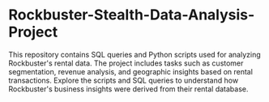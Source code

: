 # Rockbuster-Stealth-Data-Analysis-Project

This repository contains SQL queries and Python scripts used for analyzing Rockbuster's rental data. The project includes tasks such as customer segmentation, revenue analysis, and geographic insights based on rental transactions. Explore the scripts and SQL queries to understand how Rockbuster's business insights were derived from their rental database.
